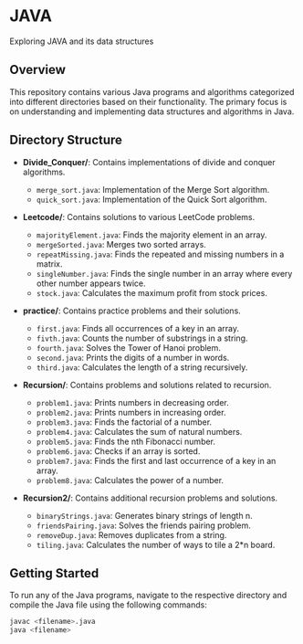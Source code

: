 # JAVA
Exploring JAVA and its data structures

## Overview
This repository contains various Java programs and algorithms categorized into different directories based on their functionality. The primary focus is on understanding and implementing data structures and algorithms in Java.

## Directory Structure
- **Divide_Conquer/**: Contains implementations of divide and conquer algorithms.
  - `merge_sort.java`: Implementation of the Merge Sort algorithm.
  - `quick_sort.java`: Implementation of the Quick Sort algorithm.

- **Leetcode/**: Contains solutions to various LeetCode problems.
  - `majorityElement.java`: Finds the majority element in an array.
  - `mergeSorted.java`: Merges two sorted arrays.
  - `repeatMissing.java`: Finds the repeated and missing numbers in a matrix.
  - `singleNumber.java`: Finds the single number in an array where every other number appears twice.
  - `stock.java`: Calculates the maximum profit from stock prices.

- **practice/**: Contains practice problems and their solutions.
  - `first.java`: Finds all occurrences of a key in an array.
  - `fivth.java`: Counts the number of substrings in a string.
  - `fourth.java`: Solves the Tower of Hanoi problem.
  - `second.java`: Prints the digits of a number in words.
  - `third.java`: Calculates the length of a string recursively.

- **Recursion/**: Contains problems and solutions related to recursion.
  - `problem1.java`: Prints numbers in decreasing order.
  - `problem2.java`: Prints numbers in increasing order.
  - `problem3.java`: Finds the factorial of a number.
  - `problem4.java`: Calculates the sum of natural numbers.
  - `problem5.java`: Finds the nth Fibonacci number.
  - `problem6.java`: Checks if an array is sorted.
  - `problem7.java`: Finds the first and last occurrence of a key in an array.
  - `problem8.java`: Calculates the power of a number.

- **Recursion2/**: Contains additional recursion problems and solutions.
  - `binaryStrings.java`: Generates binary strings of length n.
  - `friendsPairing.java`: Solves the friends pairing problem.
  - `removeDup.java`: Removes duplicates from a string.
  - `tiling.java`: Calculates the number of ways to tile a 2*n board.

## Getting Started
To run any of the Java programs, navigate to the respective directory and compile the Java file using the following commands:

```sh
javac <filename>.java
java <filename>
```